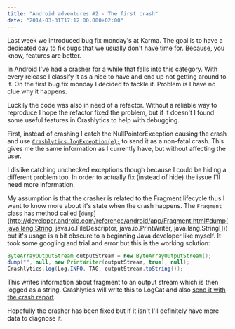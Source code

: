 ```yaml
---
title: "Android adventures #2 - The first crash"
date: "2014-03-31T17:12:00.000+02:00"
---
```


Last week we introduced bug fix monday's at Karma. The goal is to have a dedicated day to fix bugs that we usually don't have time for. Because, you know, features are better.

In Android I've had a crasher for a while that falls into this category. With every release I classify it as a nice to have and end up not getting around to it. On the first bug fix monday I decided to tackle it. Problem is I have no clue why it happens.

Luckily the code was also in need of a refactor. Without a reliable way to reproduce I hope the refactor fixed the problem, but if it doesn't I found some useful features in Crashlytics to help with debugging.

First, instead of crashing I catch the NullPointerException causing the crash and use [`Crashlytics.logException(e);`](http://support.crashlytics.com/knowledgebase/articles/202805-logging-caught-exceptions) to send it as a non-fatal crash. This gives me the same information as I currently have, but without affecting the user.

I dislike catching unchecked exceptions though because I could be hiding a different problem too. In order to actually fix (instead of hide) the issue I'll need more information.

My assumption is that the crasher is related to the Fragment lifecycle thus I want to know more about it's state when the crash happens. The `Fragment` class has method called \[`dump`]\(http://developer.android.com/reference/android/app/Fragment.html#dump(java.lang.String, java.io.FileDescriptor, java.io.PrintWriter, java.lang.String\[])) but it's usage is a bit obscure to a beginning Java developer like myself. It took some googling and trial and error but this is the working solution:

```java
ByteArrayOutputStream outputStream = new ByteArrayOutputStream();
dump("", null, new PrintWriter(outputStream, true), null);
Crashlytics.log(Log.INFO, TAG, outputStream.toString());
```

This writes information about fragment to an output stream which is then logged as a string. Crashlytics will write this to LogCat and also [send it with the crash report](http://support.crashlytics.com/knowledgebase/articles/120066-how-do-i-use-logging).

Hopefully the crasher has been fixed but if it isn't I'll definitely have more data to diagnose it.
